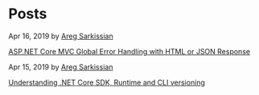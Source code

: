 # Posts

Apr 16, 2019 by [Areg Sarkissian](https://aregcode.com/about)

[ASP.NET Core MVC Global Error Handling with HTML or JSON Response](https://aregsar.com/blog/2019/dotnetcore-aspnet-mvc-global-error-handling)

Apr 15, 2019 by [Areg Sarkissian](https://aregcode.com/about)

[Understanding .NET Core SDK, Runtime and CLI versioning](https://aregcode.com/blog/2019/dotnetcore-understanding-sdk-runtime-cli-versioning)